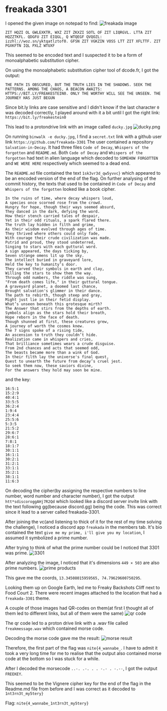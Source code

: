# freakada 3301

I opened the given image on notepad to find:
![freakada image](images/cipher.png)

`ZIT HQZI OL GWLEXKTR, WXZ ZIT ZKXZI SOTL OF ZIT LIQRGVL. LTTA ZIT HQZZTKFL. QDGFU ZIT EIQGL, Q WTQEGF QVQOZL: izzhl://woz.sn/yktqatlztof0. GFSN ZIT VGKZIN VOSS LTT ZIT XFLTTF. ZIT PGXKFTN IQL PXLZ WTUXF`

This seemed to be encoded text and I suspected it to be a form of monoalphabetic substitution cipher.

On using the monoalphabetic substitution cipher tool of dcode.fr, I got the output:
```
THE PATH IS OBSCURED, BUT THE TRUTH LIES IN THE SHADOWS. SEEK THE PATTERNS. AMONG THE CHAOS, A BEACON AWAITS: HTTPS://BIT.LY/FREAKESTEIN0. ONLY THE WORTHY WILL SEE THE UNSEEN. THE JOURNEY HAS JUST BEGUN
```

Since bit.ly links are case sensitive and I didn't know if the last character `0` was decoded correctly, I played around with it a bit until I got the right link: `https://bit.ly/freakestein0`

This lead to a protondrive link with an image called `ducky.jpg`
![ducky.png](images/duck.png)

On running `binwalk -e ducky.jpg`, I find a `secret.txt` link with a github user link `https://github.com/freakada-3301`
The user contained a repository `Salvation-in-Decay`. It had three files `Code of Decay`, `Whispers of the forgotten` and `README.md`. Both `Code of Decay` and `Whispers of the forgotten` had text in alien language which decoded to `SOMEHOW FORGOTTEN` and `WE WERE HERE` respectively which seemed to a dead end.

The `README.md` file contained the text `1sk3vr3d_qw5yvvc}` which appeared to be an encoded version of the end of the flag.
On further analysing of the commit history, the texts that used to be contained in `Code of Decay` and `Whispers of the forgotten` looked like a book cipher.
```
In the ruins of time, where decay whispers loud,
A species once scorned rose from the crowd.
Hungry for hope, though their ways seemed absurd,
They danced in the dark, defying the word.
How their stench carried tales of despair,
Yet in their odd rituals, a spark flared there.
The truth lay hidden in filth and grime,
As their wisdom evolved through ages of time.
They thrived where others could only fade,
With courage their crude civilization was made.
Putrid and proud, they stood undeterred,
Singing to stars with each guttural word.
A sign appeared, the days ticking by,
Seven strange omens lit up the sky.
The intellect buried in graveyard lore,
Held the key to humanity’s door.
They carved their symbols in earth and clay,
Willing the stars to show them the way.
Through odd numbers, the riddle was sung,
"From death comes life," in their guttural tongue.
A graveyard planet, a doomed last chance,
Brought salvation's glimmer in their dance.
The path to rebirth, though steep and gray,
Might just lie in their fetid display.
What’s unseen beneath this grotesque mirth?
The Answer that stirs from the depths of earth.
Symbols align as the stars hold their breath,
Hope reborn in the face of death.
Though shunned at first, these creatures grew,
A journey of worth the cosmos knew.
The 7 signs spoke of a rising tide,
An ascension to truth they couldn’t hide.
Realization came in whispers and cries,
That brilliance sometimes wears a crude disguise.
From 2nd chances and acts that seemed odd,
The beasts became more than a wink of God.
In their filth lay the universe's final quest,
Quest to unearth the future from decay’s cruel jest.
So seek them now, these saviors divine,
For the answers they hold may soon be mine.
```
and the key:
```
16:5:1
15:2:9
40:4:1
33:5:5
36:2:4
1:9:4 
23:4:4
25:5:6
5:3:5 
21:5:2
29:6:7
28:6:1
7:8:1 
18:1:7
30:1:1
16:1:1
30:2:1
31:2:1
33:1:1
35:2:1
38:1:1
11:6:3
```

On decoding the cipher(by assigning the respective numbers to line number, word number and character number), I got the output `htt*sdiscoroggAHj7R2Qd` which looked like a discord server invite link with the text following gg(because discord.gg) being the code. This was correct since it lead to a server called freakada-3301.

After joining the vc(and listening to thick of it for the rest of my time solving the challenge), I noticed a discord app `freakada` in the members tab.
It's bio contained the text `give me my prime, i'll give you my location`, I assumed it symbolized a prime number.

After trying to think of what the prime number could be I noticed that 3301 was prime.
![3301](images/3301.png)

After analyzing the image, I noticed that it's dimensions `449 × 503` are also prime numbers. 
![prime products](images/coords.png)

This gave me the coords, `13.34508015959565, 74.79629600750295`.

Looking them up on Google Earth, led me to Freaky Backshots Cliff next to Food Court 2. There were recent images attached to the location that had a `freakada-3301` theme.

A couple of those images had QR-codes on them(at first I thought all of them led to different links, but all of them were the same)
![qr code](images/qr.png)

The qr code led to a proton drive link with a .wav file called `freakmessage.wav` which contained morse code.

Decoding the morse code gave me the result:
![morse result](images/morse.png)

Therefore, the first part of the flag was `nite{4_wannabe_`. I have to admit it took a very long time for me to realise that the output also contained morse code at the bottom so I was stuck for a while. 

After I decoded the morsecode `..-. .-. . . -.- . -.--`, I got the output `FREEKEY`.

This seemed to be the Vignere cipher key for the end of the flag in the Readme.md file from before and I was correct as it decoded to `1nt3rn3t_my5tery}`

Flag: `nite{4_wannabe_1nt3rn3t_my5tery}`